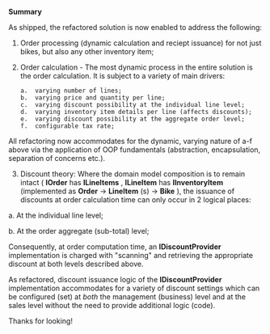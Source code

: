 **Summary**

As shipped, the refactored solution is now enabled to address the following:

1.  Order processing (dynamic calculation and reciept issuance) for not just bikes, but also any other inventory item;

2.  Order calculation - The most dynamic process in the entire solution is the order calculation.  It is subject to a variety of main drivers:

        a.  varying number of lines;
        b.  varying price and quantity per line;
        c.  varying discount possibility at the individual line level;
        d.  varying inventory item details per line (affects discounts);
        e.  varying discount possibility at the aggregate order level;
        f.  configurable tax rate;

All refactoring now accommodates for the dynamic, varying nature of a-f above via the application of OOP fundamentals (abstraction, encapsulation, separation of concerns etc.).

3. Discount theory:  Where the domain model composition is to remain intact ( **IOrder** has **ILineItems** , **ILineItem** has **IInventoryItem** (implemented as **Order** -&gt; **LineItem** (s) -&gt; **Bike** ), the issuance of discounts at order calculation time can only occur in 2 logical places:

a.  At the individual line level;

b.  At the order aggregate (sub-total) level;

Consequently, at order computation time, an **IDiscountProvider** implementation is charged with &quot;scanning&quot; and retrieving the appropriate discount at both levels described above.

As refactored, discount issuance logic of the **IDiscountProvider** implementation accommodates for a variety of discount settings which can be configured (set) at _both_ the management (business) level and at the sales level without the need to provide additional logic (code).

Thanks for looking!
